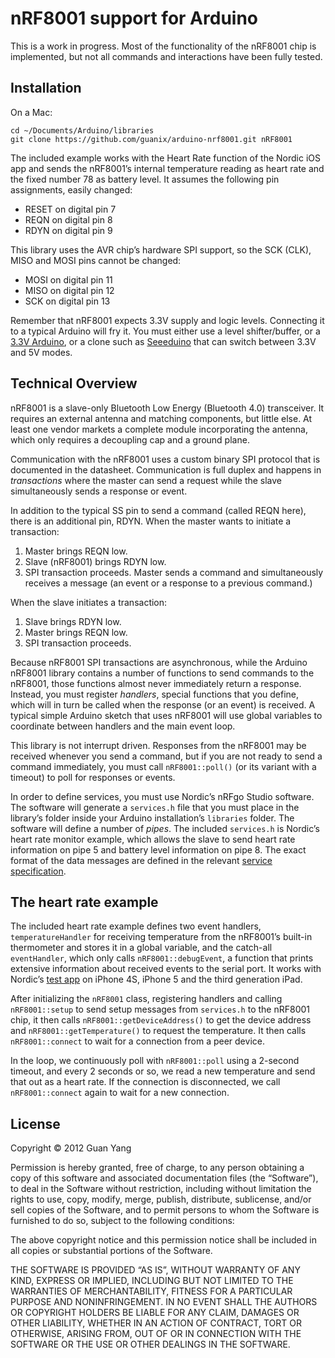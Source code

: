 # nRF8001 support for Arduino

This is a work in progress. Most of the functionality of the nRF8001 chip
is implemented, but not all commands and interactions have been fully
tested.

## Installation

On a Mac:

    cd ~/Documents/Arduino/libraries
    git clone https://github.com/guanix/arduino-nrf8001.git nRF8001

The included example works with the Heart Rate function of the Nordic iOS app
and sends the nRF8001’s internal temperature reading as heart rate and the
fixed number 78 as battery level. It assumes the following pin assignments,
easily changed:

* RESET on digital pin 7
* REQN on digital pin 8
* RDYN on digital pin 9

This library uses the AVR chip’s hardware SPI support, so the SCK (CLK),
MISO and MOSI pins cannot be changed:

* MOSI on digital pin 11
* MISO on digital pin 12
* SCK on digital pin 13

Remember that nRF8001 expects 3.3V supply and logic levels. Connecting it
to a typical Arduino will fry it. You must either use a level shifter/buffer,
or a [3.3V Arduino][promini], or a clone such as [Seeeduino][seeeduino]
that can switch between 3.3V and 5V modes.

[promini]: https://www.sparkfun.com/products/11114
[seeeduino]: http://www.seeedstudio.com/depot/seeeduino-v221-atmega-328p-p-669.html

## Technical Overview

nRF8001 is a slave-only Bluetooth Low Energy (Bluetooth 4.0) transceiver.
It requires an external antenna and matching components, but little else.
At least one vendor markets a complete module incorporating the antenna,
which only requires a decoupling cap and a ground plane.

Communication with the nRF8001 uses a custom binary SPI protocol that is
documented in the datasheet.
Communication is full duplex and happens in _transactions_ where the master
can send a request while the slave simultaneously sends a response or
event.

In addition to the typical SS pin to send a command (called REQN here), there
is an additional pin, RDYN. When the master wants to initiate a transaction:

1. Master brings REQN low.
2. Slave (nRF8001) brings RDYN low.
3. SPI transaction proceeds. Master sends a command and simultaneously
    receives a message (an event or a response to a previous command.)

When the slave initiates a transaction:

1. Slave brings RDYN low.
2. Master brings REQN low.
3. SPI transaction proceeds.

Because nRF8001 SPI transactions are asynchronous,
while the Arduino nRF8001 library
contains a number of functions to send commands to the nRF8001, those
functions almost never immediately return a response. Instead, you must
register _handlers_, special functions that you define, which will in turn
be called when the response (or an event) is received. A typical simple
Arduino sketch that uses nRF8001 will use global variables to coordinate
between handlers and the main event loop.

This library is not interrupt driven. Responses from the nRF8001 may be
received whenever you send a command, but if you are not ready to send a
command immediately, you must call `nRF8001::poll()` (or its variant with
a timeout) to poll for responses or events.

In order to define services, you must use Nordic’s nRFgo Studio software.
The software will generate a `services.h` file that you must place in the
library’s folder inside your Arduino installation’s `libraries` folder.
The software will define a number of _pipes_. The included `services.h` is
Nordic’s heart rate monitor example, which allows the slave to send
heart rate information on pipe 5 and battery level information on pipe 8.
The exact format of the data messages are defined in the relevant
[service specification][servicespec].

[servicespec]: http://developer.bluetooth.org/gatt/services/Pages/ServicesHome.aspx

## The heart rate example

The included heart rate example defines two event handlers,
`temperatureHandler` for receiving temperature from the nRF8001’s
built-in thermometer and stores it in a global variable,
and the catch-all `eventHandler`, which only calls `nRF8001::debugEvent`,
a function that prints extensive information about received events to the
serial port. It works with Nordic’s [test app][nordicapp] on iPhone 4S,
iPhone 5 and the third generation iPad.

[nordicapp]: http://itunes.apple.com/us/app/nrfready-utility/id497679111?mt=8

After initializing the `nRF8001` class, registering handlers and calling
`nRF8001::setup` to send setup messages from `services.h` to the nRF8001
chip, it then calls `nRF8001::getDeviceAddress()` to get the device
address and `nRF8001::getTemperature()` to request the temperature.
It then calls `nRF8001::connect` to wait for a connection from a peer
device.

In the loop, we continuously poll with `nRF8001::poll` using a 2-second
timeout, and every 2 seconds or so, we read a new temperature and send
that out as a heart rate. If the connection is disconnected, we call
`nRF8001::connect` again to wait for a new connection.

## License
Copyright © 2012 Guan Yang

Permission is hereby granted, free of charge, to any person obtaining
a copy of this software and associated documentation files (the
“Software”), to deal in the Software without restriction, including
without limitation the rights to use, copy, modify, merge, publish,
distribute, sublicense, and/or sell copies of the Software, and to
permit persons to whom the Software is furnished to do so, subject to
the following conditions:

The above copyright notice and this permission notice shall be
included in all copies or substantial portions of the Software.

THE SOFTWARE IS PROVIDED “AS IS”, WITHOUT WARRANTY OF ANY KIND,
EXPRESS OR IMPLIED, INCLUDING BUT NOT LIMITED TO THE WARRANTIES OF
MERCHANTABILITY, FITNESS FOR A PARTICULAR PURPOSE AND
NONINFRINGEMENT. IN NO EVENT SHALL THE AUTHORS OR COPYRIGHT HOLDERS BE
LIABLE FOR ANY CLAIM, DAMAGES OR OTHER LIABILITY, WHETHER IN AN ACTION
OF CONTRACT, TORT OR OTHERWISE, ARISING FROM, OUT OF OR IN CONNECTION
WITH THE SOFTWARE OR THE USE OR OTHER DEALINGS IN THE SOFTWARE.
